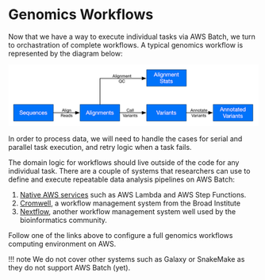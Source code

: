 # Genomics Workflows

Now that we have a way to execute individual tasks via AWS Batch, we turn to orchastration of complete workflows. A typical genomics workflow is represented by the diagram below:

![Typical genomics workflow](./images/genomics-workflow.png)

In order to process data, we will need to handle the cases for serial and parallel task execution, and retry logic when a task fails.

The domain logic for workflows should live outside of the code for any individual task. There are a couple of systems that researchers can use to define and execute repeatable data analysis pipelines on AWS Batch:

1. [Native AWS services](./configure-step-functions-aws-batch.md) such as AWS Lambda and AWS Step Functions.
2. [Cromwell](./configure-cromwell-aws-batch.md), a workflow management system from the Broad Institute
3. [Nextflow](./configure-nextflow-aws-batch.md), another workflow management system well used by the bioinformatics community.

Follow one of the links above to configure a full genomics workflows computing environment on AWS.

!!! note
    We do not cover other systems such as Galaxy or SnakeMake as they do not support AWS Batch (yet).
